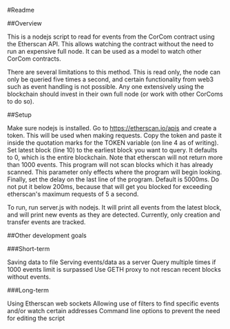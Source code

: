 #Readme

##Overview

This is a nodejs script to read for events from the CorCom contract using the Etherscan API. This allows watching the contract without the need to run an expensive full node. It can be used as a model to watch other CorCom contracts.

There are several limitations to this method. This is read only, the node can only be queried five times a second, and certain functionality from web3 such as event handling is not possible. Any one extensively using the blockchain should invest in their own full node (or work with other CorComs to do so).

##Setup

Make sure nodejs is installed. Go to https://etherscan.io/apis and create a token. This will be used when making requests. Copy the token and paste it inside the quotation marks for the TOKEN variable (on line 4 as of writing). Set latest block (line 10) to the earliest block you want to query. It defaults to 0, which is the entire blockchain. Note that etherscan will not return more than 1000 events. This program will not scan blocks which it has already scanned. This parameter only effects where the program will begin looking. Finally, set the delay on the last line of the program. Default is 5000ms. Do not put it below 200ms, because that will get you blocked for exceeding etherscan's maximum requests of 5 a second.

To run, run server.js with nodejs. It will print all events from the latest block, and will print new events as they are detected. Currently, only creation and transfer events are tracked.

##Other development goals

###Short-term

Saving data to file
Serving events/data as a server
Query multiple times if 1000 events limit is surpassed
Use GETH proxy to not rescan recent blocks without events.

###Long-term

Using Etherscan web sockets
Allowing use of filters to find specific events and/or watch certain addresses
Command line options to prevent the need for editing the script
